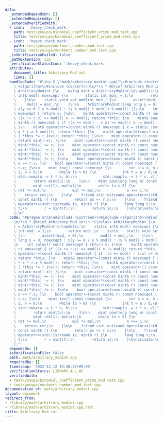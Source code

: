 ```yaml
---
data:
  _extendedDependsOn: []
  _extendedRequiredBy: []
  _extendedVerifiedWith:
  - icon: ':heavy_check_mark:'
    path: test/yosupo/binomial_coefficient_prime_mod.test.cpp
    title: test/yosupo/binomial_coefficient_prime_mod.test.cpp
  - icon: ':heavy_check_mark:'
    path: test/yosupo/montmort_number_mod.test.cpp
    title: test/yosupo/montmort_number_mod.test.cpp
  _isVerificationFailed: false
  _pathExtension: cpp
  _verificationStatusIcon: ':heavy_check_mark:'
  attributes:
    document_title: Arbitrary Mod int
    links: []
  bundledCode: "#line 2 \"math/arbitrary_modint.cpp\"\n#include <iostream>\n#include\
    \ <algorithm>\n#include <cassert>\n\n/*\n * @brief Arbitrary Mod int\n */\nclass\
    \ ArbitraryModint {\n    using mint = ArbitraryModint;\n\npublic:\n    static\
    \ int& mod() noexcept {\n        static int mod_ = 1;\n        return mod_;\n\
    \    }\n\n    static void set_mod(int mod_) {\n        assert(mod_ > 0);\n   \
    \     mod() = mod_;\n    }\n\n    ArbitraryModint(long long y = 0) noexcept :\
    \ x(y >= 0 ? y % mod() : (y % mod() + mod()) % mod()) {}\n\n    int value() const\
    \ noexcept { return x; }\n\n    mint& operator+=(const mint& r) noexcept { if\
    \ ((x += r.x) >= mod()) x -= mod(); return *this; }\n    mint& operator-=(const\
    \ mint& r) noexcept { if ((x += mod() - r.x) >= mod()) x -= mod(); return *this;\
    \ }\n    mint& operator*=(const mint& r) noexcept { x = static_cast<int>(1LL *\
    \ x * r.x % mod()); return *this; }\n    mint& operator/=(const mint& r) noexcept\
    \ { *this *= r.inv(); return *this; }\n\n    mint operator-() const noexcept {\
    \ return mint(-x); }\n\n    mint operator+(const mint& r) const noexcept { return\
    \ mint(*this) += r; }\n    mint operator-(const mint& r) const noexcept { return\
    \ mint(*this) -= r; }\n    mint operator*(const mint& r) const noexcept { return\
    \ mint(*this) *= r; }\n    mint operator/(const mint& r) const noexcept { return\
    \ mint(*this) /= r; }\n\n    bool operator==(const mint& r) const noexcept { return\
    \ x == r.x; }\n    bool operator!=(const mint& r) const noexcept { return x !=\
    \ r.x; }\n\n    mint inv() const noexcept {\n        int a = x, b = mod(), u =\
    \ 1, v = 0;\n        while (b > 0) {\n            int t = a / b;\n           \
    \ std::swap(a -= t * b, b);\n            std::swap(u -= t * v, v);\n        }\n\
    \        return mint(u);\n    }\n\n    mint pow(long long n) const noexcept {\n\
    \        mint ret(1), mul(x);\n        while (n > 0) {\n            if (n & 1)\
    \ ret *= mul;\n            mul *= mul;\n            n >>= 1;\n        }\n    \
    \    return ret;\n    }\n\n    friend std::ostream& operator<<(std::ostream& os,\
    \ const mint& r) {\n        return os << r.x;\n    }\n\n    friend std::istream&\
    \ operator>>(std::istream& is, mint& r) {\n        long long t;\n        is >>\
    \ t;\n        r = mint(t);\n        return is;\n    }\n\nprivate:\n    int x;\n\
    };\n"
  code: "#pragma once\n#include <iostream>\n#include <algorithm>\n#include <cassert>\n\
    \n/*\n * @brief Arbitrary Mod int\n */\nclass ArbitraryModint {\n    using mint\
    \ = ArbitraryModint;\n\npublic:\n    static int& mod() noexcept {\n        static\
    \ int mod_ = 1;\n        return mod_;\n    }\n\n    static void set_mod(int mod_)\
    \ {\n        assert(mod_ > 0);\n        mod() = mod_;\n    }\n\n    ArbitraryModint(long\
    \ long y = 0) noexcept : x(y >= 0 ? y % mod() : (y % mod() + mod()) % mod()) {}\n\
    \n    int value() const noexcept { return x; }\n\n    mint& operator+=(const mint&\
    \ r) noexcept { if ((x += r.x) >= mod()) x -= mod(); return *this; }\n    mint&\
    \ operator-=(const mint& r) noexcept { if ((x += mod() - r.x) >= mod()) x -= mod();\
    \ return *this; }\n    mint& operator*=(const mint& r) noexcept { x = static_cast<int>(1LL\
    \ * x * r.x % mod()); return *this; }\n    mint& operator/=(const mint& r) noexcept\
    \ { *this *= r.inv(); return *this; }\n\n    mint operator-() const noexcept {\
    \ return mint(-x); }\n\n    mint operator+(const mint& r) const noexcept { return\
    \ mint(*this) += r; }\n    mint operator-(const mint& r) const noexcept { return\
    \ mint(*this) -= r; }\n    mint operator*(const mint& r) const noexcept { return\
    \ mint(*this) *= r; }\n    mint operator/(const mint& r) const noexcept { return\
    \ mint(*this) /= r; }\n\n    bool operator==(const mint& r) const noexcept { return\
    \ x == r.x; }\n    bool operator!=(const mint& r) const noexcept { return x !=\
    \ r.x; }\n\n    mint inv() const noexcept {\n        int a = x, b = mod(), u =\
    \ 1, v = 0;\n        while (b > 0) {\n            int t = a / b;\n           \
    \ std::swap(a -= t * b, b);\n            std::swap(u -= t * v, v);\n        }\n\
    \        return mint(u);\n    }\n\n    mint pow(long long n) const noexcept {\n\
    \        mint ret(1), mul(x);\n        while (n > 0) {\n            if (n & 1)\
    \ ret *= mul;\n            mul *= mul;\n            n >>= 1;\n        }\n    \
    \    return ret;\n    }\n\n    friend std::ostream& operator<<(std::ostream& os,\
    \ const mint& r) {\n        return os << r.x;\n    }\n\n    friend std::istream&\
    \ operator>>(std::istream& is, mint& r) {\n        long long t;\n        is >>\
    \ t;\n        r = mint(t);\n        return is;\n    }\n\nprivate:\n    int x;\n\
    };"
  dependsOn: []
  isVerificationFile: false
  path: math/arbitrary_modint.cpp
  requiredBy: []
  timestamp: '2022-12-12 15:48:37+09:00'
  verificationStatus: LIBRARY_ALL_AC
  verifiedWith:
  - test/yosupo/binomial_coefficient_prime_mod.test.cpp
  - test/yosupo/montmort_number_mod.test.cpp
documentation_of: math/arbitrary_modint.cpp
layout: document
redirect_from:
- /library/math/arbitrary_modint.cpp
- /library/math/arbitrary_modint.cpp.html
title: Arbitrary Mod int
---
```

